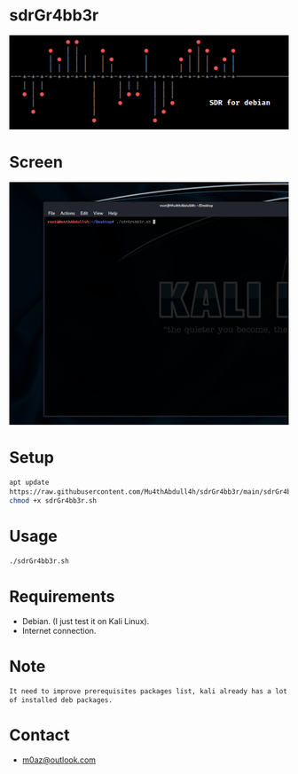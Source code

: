 # sdrGr4bb3r

[![N|Solid](https://github.com/Mu4thAbdull4h/sdrGr4bb3r/raw/main/ascii.png)](https://nodesource.com/products/nsolid)

# Screen 
![Alt Text](https://github.com/Mu4thAbdull4h/sdrGr4bb3r/raw/main/screen.gif)

# Setup 
```sh
apt update
https://raw.githubusercontent.com/Mu4thAbdull4h/sdrGr4bb3r/main/sdrGr4bb3r.sh
chmod +x sdrGr4bb3r.sh
```
# Usage 
```sh
./sdrGr4bb3r.sh 
```
# Requirements
 * Debian. (I just test it on Kali Linux).
 * Internet connection.

# Note 
```
It need to improve prerequisites packages list, kali already has a lot of installed deb packages.
```

# Contact 
  * m0az@outlook.com

